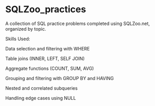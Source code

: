 # SQLZoo_practices
A collection of SQL practice problems completed using SQLZoo.net, organized by topic.

Skills Used:

Data selection and filtering with WHERE

Table joins (INNER, LEFT, SELF JOIN)

Aggregate functions (COUNT, SUM, AVG)

Grouping and filtering with GROUP BY and HAVING

Nested and correlated subqueries

Handling edge cases using NULL


